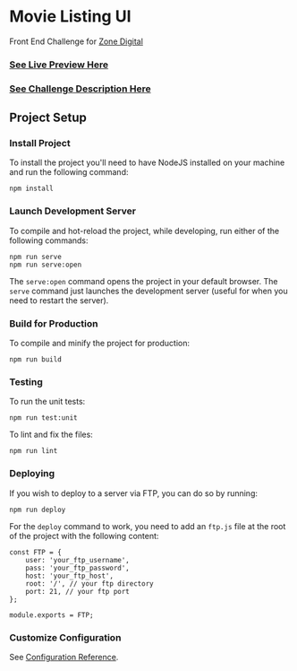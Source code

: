 # Movie Listing UI

Front End Challenge for [Zone Digital](https://www.zonedigital.com/)

### [See Live Preview Here](https://movieslist.ddev.ro/)

### [See Challenge Description Here](https://zone.github.io/frontend/movie-listing-ui)

## Project Setup

### Install Project
To install the project you'll need to have NodeJS installed on your machine and run the following command:
```
npm install
```

### Launch Development Server
To compile and hot-reload the project, while developing, run either of the following commands:
```
npm run serve
npm run serve:open
```
The `serve:open` command opens the project in your default browser. The `serve` command just launches the development server (useful for when you need to restart the server).

### Build for Production
To compile and minify the project for production:
```
npm run build
```

### Testing
To run the unit tests:
```
npm run test:unit
```

To lint and fix the files:
```
npm run lint
```

### Deploying
If you wish to deploy to a server via FTP, you can do so by running:
```
npm run deploy
```
For the `deploy` command to work, you need to add an `ftp.js` file at the root of the project with the following content:
```
const FTP = {
	user: 'your_ftp_username',
	pass: 'your_ftp_password',
	host: 'your_ftp_host',
	root: '/', // your ftp directory
	port: 21, // your ftp port
};

module.exports = FTP;
```

### Customize Configuration
See [Configuration Reference](https://cli.vuejs.org/config/).
